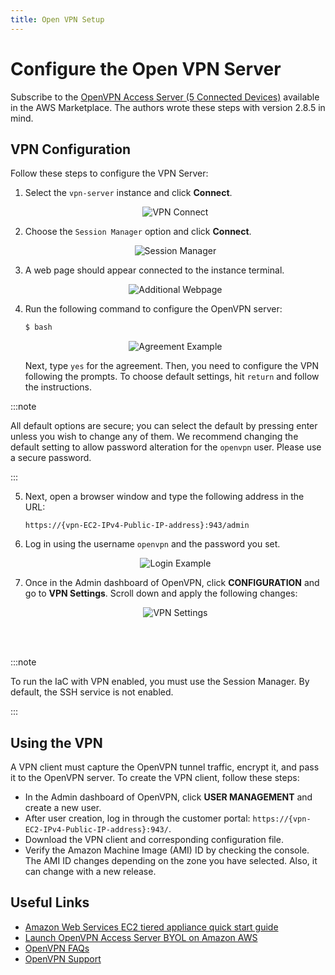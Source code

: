 ```yaml
---
title: Open VPN Setup
---
```


# Configure the Open VPN Server

Subscribe to the [OpenVPN Access Server (5 Connected Devices)](https://aws.amazon.com/marketplace/pp/prodview-fiozs66safl5a) available in the AWS Marketplace. The authors wrote these steps with version 2.8.5 in mind.

## VPN Configuration

Follow these steps to configure the VPN Server:

1. Select the `vpn-server` instance and click **Connect**.

    <p align="center">
    <img src={"/image/operators/vpn-connect.png"} alt="VPN Connect"/>
    </p>

2. Choose the `Session Manager` option and click **Connect**.

    <p align="center">
    <img src={"/image/operators/session-manager.png"} alt="Session Manager"/>
    </p>

3. A web page should appear connected to the instance terminal.

    <p align="center">
    <img src={"/image/operators/webpage.png"} alt="Additional Webpage"/>
    </p>

4. Run the following command to configure the OpenVPN server:

    ```bash
    $ bash
    ```

    <p align="center">
    <img src={"/image/operators/agreement.png"} alt="Agreement Example"/>
    </p>

    Next, type `yes` for the agreement. Then, you need to configure the VPN following the prompts. To choose default settings, hit `return` and follow the instructions.

:::note

All default options are secure; you can select the default by pressing enter unless you wish to change any of them. We recommend changing the default setting to allow password alteration for the `openvpn` user. Please use a secure password.

:::

5. Next, open a browser window and type the following address in the URL:

    `https://{vpn-EC2-IPv4-Public-IP-address}:943/admin`

6. Log in using the username `openvpn` and the password you set.

    <p align="center">
    <img src={"/image/operators/login.png"} alt="Login Example"/>
    </p>

7. Once in the Admin dashboard of OpenVPN, click **CONFIGURATION** and go to **VPN Settings**. Scroll down and apply the following changes:

    <p align="center">
    <img src={"/image/operators/vpn-settings.png"} alt="VPN Settings"/>
    </p>

<br></br>

:::note

To run the IaC with VPN enabled, you must use the Session Manager. By default, the SSH service is not enabled.

:::

## Using the VPN

A VPN client must capture the OpenVPN tunnel traffic, encrypt it, and pass it to the OpenVPN server. To create the VPN client, follow these steps:

* In the Admin dashboard of OpenVPN, click **USER MANAGEMENT** and create a new user.
* After user creation, log in through the customer portal: `https://{vpn-EC2-IPv4-Public-IP-address}:943/`.
* Download the VPN client and corresponding configuration file.
* Verify the Amazon Machine Image (AMI) ID by checking the console. The AMI ID changes depending on the zone you have selected. Also, it can change with a new release.

## Useful Links

* [Amazon Web Services EC2 tiered appliance quick start guide](https://openvpn.net/vpn-server-resources/amazon-web-services-ec2-tiered-appliance-quick-start-guide/)
* [Launch OpenVPN Access Server BYOL on Amazon AWS](https://openvpn.net/aws-video-tutorials/byol/)
* [OpenVPN FAQs](https://openvpn.net/aws-frequently-asked-questions/)
* [OpenVPN Support](https://support.openvpn.com)
